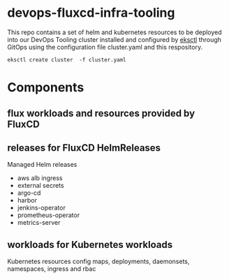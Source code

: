 # devops-fluxcd-infra-tooling

This repo contains a set of helm and kubernetes resources to be deployed into our DevOps Tooling cluster 
installed and configured by [eksctl](https://eksctl.io) through GitOps using the configuration file cluster.yaml and this respository.

```
eksctl create cluster  -f cluster.yaml
```


# Components

## flux workloads and resources provided by FluxCD

## releases for FluxCD HelmReleases

Managed Helm releases

- aws alb ingress
- external secrets
- argo-cd
- harbor
- jenkins-operator
- prometheus-operator
- metrics-server

## workloads for Kubernetes workloads

Kubernetes resources config maps, deployments, daemonsets, namespaces, ingress and rbac
